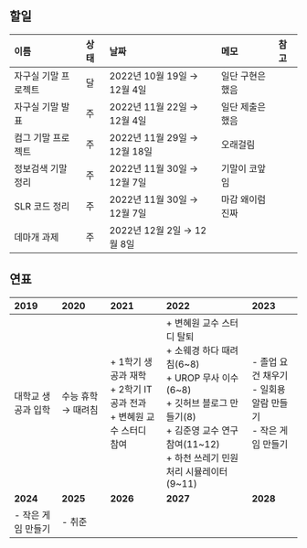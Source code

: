 ## 할일

| 이름                 | 상태 | 날짜                          | 메모             | 참고 |
| :------------------- | :--- | :---------------------------- | :--------------- | :--- |
| 자구실 기말 프로젝트 | 달   | 2022년 10월 19일 → 12월 4일  | 일단 구현은 했음 |      |
| 자구실 기말 발표     | 주   | 2022년 11월 22일 → 12월 4일  | 일단 제출은 했음 |      |
| 컴그 기말 프로젝트   | 주   | 2022년 11월 29일 → 12월 18일 | 오래걸림         |      |
| 정보검색 기말 정리   | 주   | 2022년 11월 30일 → 12월 7일  | 기말이 코앞임    |      |
| SLR 코드 정리        | 주   | 2022년 11월 30일 → 12월 7일  | 마감 왜이럼 진짜 |      |
| 데마개 과제          | 주   | 2022년 12월 2일 → 12월 8일   |                  |      |

## 연표

| **2019**     | **2020**      | **2021**                                                               | **2022**                                                                                                                                                                                            | **2023**                                                         |
| :----------------- | :------------------ | :--------------------------------------------------------------------------- | :-------------------------------------------------------------------------------------------------------------------------------------------------------------------------------------------------------- | :--------------------------------------------------------------------- |
| 대학교 생공과 입학 | 수능 휴학 → 때려침 | + 1학기 생공과 재학<br />+ 2학기 IT 공과 전과<br />+ 변혜원 교수 스터디 참여 | + 변혜원 교수 스터디 탈퇴<br />+ 소웨경 하다 때려침(6\~8)<br />+ UROP 무사 이수(6\~8)<br />+ 깃허브 블로그 만들기(8\)<br />+ 김준영 교수 연구 참여(11\~12)<br />+ 하천 쓰레기 민원 처리 시뮬레이터(9\~11) | - 졸업 요건 채우기<br />- 일회용 알람 만들기<br />- 작은 게임 만들기 |
| **2024**     | **2025**      | **2026**                                                               | **2027**                                                                                                                                                                                            | **2028**                                                         |
| - 작은 게임 만들기 | - 취준              |                                                                              |                                                                                                                                                                                                           |                                                                        |
